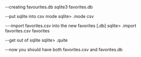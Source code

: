 --creating favourites.db
sqlite3 favorites.db


--put sqlite into csv mode
sqlite> .mode csv  


---import favorites.csv into the new favorites    [.db]
sqlite> .import favorites.csv favorites

--get out of sqlite
sqlite> .quite


--now you should have both favorites.csv and favorites.db

